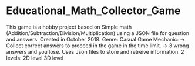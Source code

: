 # Educational_Math_Collector_Game
This game is a hobby project based on Simple math (Addition/Subtraction/Division/Multiplication) using a JSON file for question and answers.
Created in October 2018.
Genre:
Casual
Game Mechanic:
-> Collect correct answers to proceed in the game in the time limit.
-> 3 wrong answers and you lose.
Uses Json files to store and retreive information.
2 levels:
2D level
3D level
